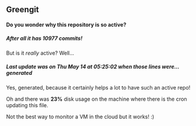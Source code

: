 ## Greengit

#### Do you wonder why this repository is so active?

##### After all it has 10977 commits!

But is it *really* active? Well...

##### Last update was on Thu May 14 at 05:25:02 when those lines were... generated

Yes, generated, because it certainly helps a lot to have such an active repo!

Oh and there was **23%** disk usage on the machine
where there is the cron updating this file.

Not the best way to monitor a VM in the cloud but it works! :)
